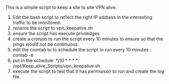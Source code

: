 This is a simple script to keep a site to site VPN alive.

1. Edit the bash script to reflect the right IP address in the interesting traffic to be monitored.
2. rename the script to vpn_keepalive.sh
3. ensure the script has execute priviledges
4. create a cronjob to run the script every 10 minutes to ensure so that the pings would not be continuous.
5. edit the crontab to to schedule the script to run every  10 minutes :  contab -e         
6. put in the schedule:  */10 * * * * /opt/Keep_alive_Scripts/vpn_keepalive.sh
7. execute the script to test that it has permisison to run and create the log file.
